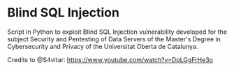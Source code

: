 # Blind SQL Injection

Script in Python to exploit Blind SQL Injection vulnerability developed for the subject Security and Pentesting of Data Servers of the Master's Degree in Cybersecurity and Privacy of the Universitat Oberta de Catalunya.

Credits to @S4vitar: https://www.youtube.com/watch?v=DpLGgFrHe3o
